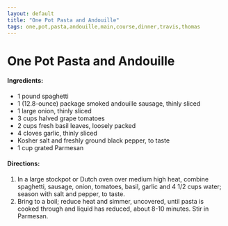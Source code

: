 ```yaml
---
layout: default
title: "One Pot Pasta and Andouille"
tags: one,pot,pasta,andouille,main,course,dinner,travis,thomas
---
```

# One Pot Pasta and Andouille

#### Ingredients:
- 1 pound spaghetti
- 1 (12.8-ounce) package smoked andouille sausage, thinly sliced
- 1 large onion, thinly sliced
- 3 cups halved grape tomatoes
- 2 cups fresh basil leaves, loosely packed
- 4 cloves garlic, thinly sliced
- Kosher salt and freshly ground black pepper, to taste
- 1 cup grated Parmesan

#### Directions:
1. In a large stockpot or Dutch oven over medium high heat, combine spaghetti, sausage, onion, tomatoes, basil, garlic and 4 1/2 cups water; season with salt and pepper, to taste.
2. Bring to a boil; reduce heat and simmer, uncovered, until pasta is cooked through and liquid has reduced, about 8-10 minutes. Stir in Parmesan.
